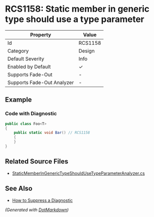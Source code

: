 # RCS1158: Static member in generic type should use a type parameter

| Property                    | Value    |
| --------------------------- | -------- |
| Id                          | RCS1158  |
| Category                    | Design   |
| Default Severity            | Info     |
| Enabled by Default          | &#x2713; |
| Supports Fade\-Out          | \-       |
| Supports Fade\-Out Analyzer | \-       |

## Example

### Code with Diagnostic

```csharp
public class Foo<T>
{
    public static void Bar() // RCS1158
    {
    }
}
```

## Related Source Files

* [StaticMemberInGenericTypeShouldUseTypeParameterAnalyzer.cs](../../src/Analyzers/CSharp/Analysis/StaticMemberInGenericTypeShouldUseTypeParameterAnalyzer.cs)

## See Also

* [How to Suppress a Diagnostic](../HowToConfigureAnalyzers.md#how-to-suppress-a-diagnostic)

*\(Generated with [DotMarkdown](http://github.com/JosefPihrt/DotMarkdown)\)*